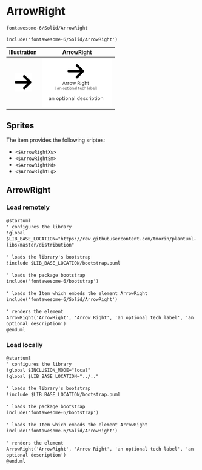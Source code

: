 # ArrowRight


```text
fontawesome-6/Solid/ArrowRight
```

```text
include('fontawesome-6/Solid/ArrowRight')
```



| Illustration | ArrowRight |
| :---: | :---: |
| ![illustration for Illustration](../../fontawesome-6/Solid/ArrowRight.png) | ![illustration for ArrowRight](../../fontawesome-6/Solid/ArrowRight.Local.png) |



## Sprites
The item provides the following sriptes:

- `<$ArrowRightXs>`
- `<$ArrowRightSm>`
- `<$ArrowRightMd>`
- `<$ArrowRightLg>`





## ArrowRight

### Load remotely
```plantuml
@startuml
' configures the library
!global $LIB_BASE_LOCATION="https://raw.githubusercontent.com/tmorin/plantuml-libs/master/distribution"

' loads the library's bootstrap
!include $LIB_BASE_LOCATION/bootstrap.puml

' loads the package bootstrap
include('fontawesome-6/bootstrap')

' loads the Item which embeds the element ArrowRight
include('fontawesome-6/Solid/ArrowRight')

' renders the element
ArrowRight('ArrowRight', 'Arrow Right', 'an optional tech label', 'an optional description')
@enduml
```

### Load locally
```plantuml
@startuml
' configures the library
!global $INCLUSION_MODE="local"
!global $LIB_BASE_LOCATION="../.."

' loads the library's bootstrap
!include $LIB_BASE_LOCATION/bootstrap.puml

' loads the package bootstrap
include('fontawesome-6/bootstrap')

' loads the Item which embeds the element ArrowRight
include('fontawesome-6/Solid/ArrowRight')

' renders the element
ArrowRight('ArrowRight', 'Arrow Right', 'an optional tech label', 'an optional description')
@enduml
```

